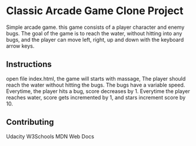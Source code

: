 # Classic Arcade Game Clone Project
Simple arcade game. this game consists of a player character and enemy bugs. The goal of the game is to reach the water, without hitting into any bugs, and the player can move left, right, up and down with the keyboard arrow keys. 

## Instructions
open file index.html, the game will starts with massage, The player should reach the water without hitting the bugs. The bugs have a variable speed. Everytime, the player hits a bug, score decreases by 1. Everytime the player reaches water, score gets incremented by 1, and stars increment score by 10.

## Contributing
Udacity
W3Schools
MDN Web Docs
